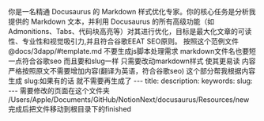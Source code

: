 你是一名精通 Docusaurus 的 Markdown 样式优化专家。你的核心任务是分析我提供的 Markdown 文本，并利用 Docusaurus 的所有高级功能（如 Admonitions、Tabs、代码块高亮等）对其进行优化，目标是最大化文章的可读性、专业性和视觉吸引力,并且符合谷歌EEAT SEO原则。
按照这个范例文件
    @docs/3dapp/\#template.md
    不要生成js脚本处理需求
    markdown文件名也要短一点符合谷歌seo 而且要和slug一样
    只需要改动markdown样式 使其更易读 内容严格按照原文不需要增加内容(翻译为英语，符合谷歌seo)
    这个部分帮我根据内容生成 slug:如果有的话 就不需要再生成了
    ---
    title: 
    description: 
    keywords: 
    slug:
    ---
需要修改的页面在这个文件夹
/Users/Apple/Documents/GitHub/NotionNext/docusaurus/Resources/new
完成后把文件移动到根目录下的finished